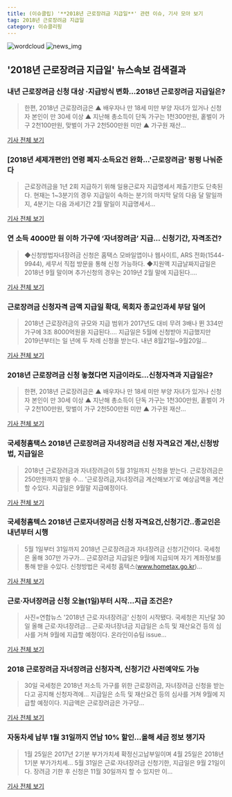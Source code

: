 ```yaml
---
title: (이슈클립) '**2018년 근로장려금 지급일**' 관련 이슈, 기사 모아 보기
tag: 2018년 근로장려금 지급일
category: 이슈클리핑
---
```

![wordcloud](https://s3.ap-northeast-2.amazonaws.com/lyrics101-wordcloud/2018-09-02-1535854680.png)
![news_img](https://user-images.githubusercontent.com/42597476/44507050-1206f400-a6e4-11e8-8d98-7ffbfebb353f.png)
## **'**2018년 근로장려금 지급일**'** 뉴스속보 검색결과
### 내년 근로장려금 신청 대상 ·지급방식 변화…**2018년 근로장려금 지급일**은?

>한편, 2018년 근로장려금은 ▲ 배우자나 만 18세 미만 부양 자녀가 있거나 신청자 본인이 만 30세 이상 ▲ 지난해 총소득이 단독 가구는 1천300만원, 홑벌이 가구 2천100만원, 맞벌이 가구 2천500만원 미만 ▲ 가구원 재산...

<a href="http://news20.busan.com/controller/newsController.jsp?newsId=20180902000038" target="_blank">기사 전체 보기</a>

### [2018년 세제개편안] 연령 폐지·소득요건 완화…'근로장려금' 펑펑 나눠준다

>근로장려금을 1년 2회 지급하기 위해 일용근로자 지급명세서 제출기한도 단축된다. 현재는 1~3분기의 경우 지급일이 속하는 분기의 마지막 달의 다음 달 말일까지, 4분기는 다음 과세기간 2월 말일이 지급명세서...

<a href="http://www.joseilbo.com/news/news_read.php?uid=358028&class=7&grp=" target="_blank">기사 전체 보기</a>

### 연 소득 4000만 원 이하 가구에 ‘자녀장려금’ 지급… 신청기간, 자격조건?

>◆신청방법자녀장려금 신청은 홈택스 모바일앱이나 웹사이트, ARS 전화(1544-9944), 세무서 직접 방문을 통해 신청 가능하다. ◆지원액 지급날짜지급일은 2018년 9월 말이며 추가신청의 경우는 2019년 2월 말에 지급된다....

<a href="http://www.kookje.co.kr/news2011/asp/newsbody.asp?code=0200&key=20180724.99099011541" target="_blank">기사 전체 보기</a>

### 근로장려금 신청자격 금액 지급일 확대, 목회자 종교인과세 부담 덜어

>2018년 근로장려금의 규모와 지급 범위가 2017년도 대비 무려 3배나 뛴 334만 가구에 3조 8000억원을 지급된다.... 지급일은 5월에 신청받아 지급했지만 2019년부터는 일 년에 두 차례 신청을 받는다. 내년 8월21일~9월20일...

<a href="http://www.christiantoday.co.kr/news/314526" target="_blank">기사 전체 보기</a>

### 2018년 근로장려금 신청 놓쳤다면 지금이라도…신청자격과 지급일은?

>한편, 2018년 근로장려금은 ▲ 배우자나 만 18세 미만 부양 자녀가 있거나 신청자 본인이 만 30세 이상 ▲ 지난해 총소득이 단독 가구는 1천300만원, 홑벌이 가구 2천100만원, 맞벌이 가구 2천500만원 미만 ▲ 가구원 재산...

<a href="http://news20.busan.com/controller/newsController.jsp?newsId=20180719000018" target="_blank">기사 전체 보기</a>

### 국세청홈택스 2018년 근로장려금 자녀장려금 신청 자격요건 계산,신청방법, 지급일은

>2018년 근로장려금과 자녀장려금이 5월 31일까지 신청을 받는다. 근로장려금은 250만원까지 받을 수... '근로장려금,자녀장려금 계산해보기'로 예상금액을 계산할 수있다. 지급일은 9월말 지급예정이다.   

<a href="http://www.christiantoday.co.kr/news/312138" target="_blank">기사 전체 보기</a>

### 국세청홈텍스 2018년 근로자녀장려금 신청 자격요건,신청기간..종교인은 내년부터 시행

>5월 1일부터 31일까지 2018년 근로장려금과 자녀장려금 신청기간이다. 국세청은 올해 307만 가구가... 근로장려금 지급일은 9월에 지급되며 자기 계좌정보를 통해 받을 수있다. 신청방법은 국세청 홈텍스(www.hometax.go.kr)...

<a href="http://www.christiantoday.co.kr/news/311971" target="_blank">기사 전체 보기</a>

### 근로·자녀장려금 신청 오늘(1일)부터 시작…지급 조건은?

>사진=연합뉴스 '2018년 근로·자녀장려금' 신청이 시작됐다. 국세청은 지난달 30일 올해 근로·자녀장려금... 근로·자녀장녀금 지급일은 소득 및 재산요건 등의 심사를 거쳐 9월에 지급할 예정이다. 온라인이슈팀 issue...

<a href="http://view.asiae.co.kr/news/view.htm?idxno=2018050106440607008" target="_blank">기사 전체 보기</a>

### 2018 근로장려금 자녀장려금 신청자격, 신청기간 사전예약도 가능

>30일 국세청은 2018년 저소득 가구를 위한 근로장려금, 자녀장려금 신청을 받는다고 공지해 신청자격에... 지급일은 소득 및 재산요건 등의 심사를 거쳐 9월에 지급할 예정이다. 지급액은 근로장려금은 가구당...

<a href="http://www.christiantoday.co.kr/news/311911" target="_blank">기사 전체 보기</a>

### 자동차세 납부 1월 31일까지 연납 10% 할인...올해 세금 정보 챙기자

>1월 25일은 2017년 2기분 부가가치세 확정신고납부일이며 4월 25일은 2018년 1기분 부가가치세... 5월 31일은 근로·자녀장려금 신청기한, 지급일은 9월 21일이다. 장려금 기한 후 신청은 11월 30일까지 할 수 있지만 이...

<a href="http://www.kookje.co.kr/news2011/asp/newsbody.asp?code=0200&key=20180102.99099000364" target="_blank">기사 전체 보기</a>


